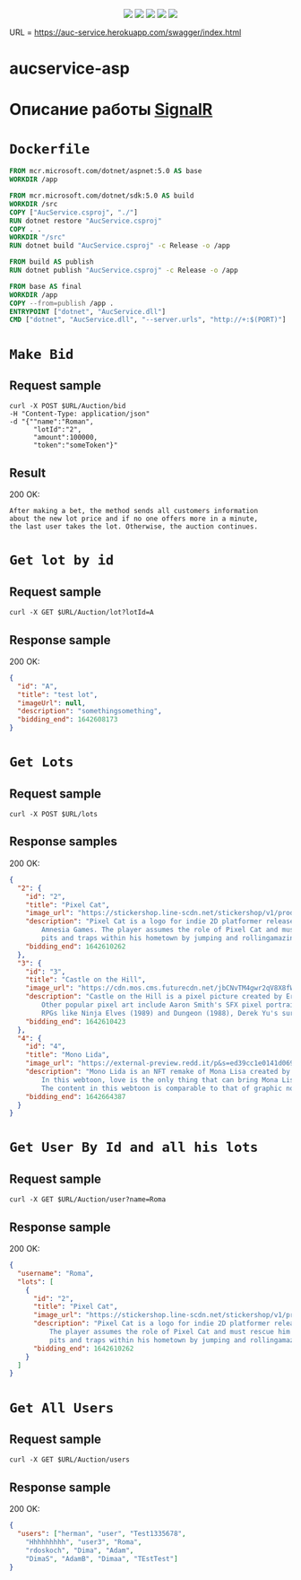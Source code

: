 <p align="center">
<img src="https://travis-ci.org/klugjo/hexo-autolinker.svg?branch=master">
<img src="https://img.shields.io/amo/stars/youtube?color=dd&label=Rate&logo=ss&logoColor=ss">
<img src="https://img.shields.io/amo/v/asd?label=version">
<img src="https://badges.frapsoft.com/os/v1/open-source.svg?v=103">
<img src="https://img.shields.io/crates/d/youtube">
 </p>
 
URL = https://auc-service.herokuapp.com/swagger/index.html
# aucservice-asp

# Описание работы [SignalR](https://docs.microsoft.com/en-us/aspnet/signalr/overview/getting-started/introduction-to-signalr)



# `Dockerfile`

```Dockerfile
FROM mcr.microsoft.com/dotnet/aspnet:5.0 AS base
WORKDIR /app

FROM mcr.microsoft.com/dotnet/sdk:5.0 AS build
WORKDIR /src
COPY ["AucService.csproj", "./"]
RUN dotnet restore "AucService.csproj"
COPY . .
WORKDIR "/src"
RUN dotnet build "AucService.csproj" -c Release -o /app

FROM build AS publish
RUN dotnet publish "AucService.csproj" -c Release -o /app

FROM base AS final
WORKDIR /app
COPY --from=publish /app .
ENTRYPOINT ["dotnet", "AucService.dll"]
CMD ["dotnet", "AucService.dll", "--server.urls", "http://+:$(PORT)"]
```

# `Make Bid`

## Request sample

```console
curl -X POST $URL/Auction/bid 
-H "Content-Type: application/json" 
-d "{""name":"Roman",
      "lotId":"2",
      "amount":100000,
      "token":"someToken"}"
```

## Result

200 OK:

```
After making a bet, the method sends all customers information 
about the new lot price and if no one offers more in a minute, 
the last user takes the lot. Otherwise, the auction continues.
```

# `Get lot by id`

## Request sample

```console
curl -X GET $URL/Auction/lot?lotId=A
```

## Response sample

200 OK:

```json
{
  "id": "A",
  "title": "test lot",
  "imageUrl": null,
  "description": "somethingsomething",
  "bidding_end": 1642608173
}
```

# `Get Lots`

## Request sample

```console
curl -X POST $URL/lots
```

## Response samples

200 OK:
```json
{
  "2": {
    "id": "2",
    "title": "Pixel Cat",
    "image_url": "https://stickershop.line-scdn.net/stickershop/v1/product/1418294/LINEStorePC/main.png;compress=true",
    "description": "Pixel Cat is a logo for indie 2D platformer released in 2017 by 
        Amnesia Games. The player assumes the role of Pixel Cat and must rescue him from the monsters, 
        pits and traps within his hometown by jumping and rollingamazing cat.",
    "bidding_end": 1642610262
  },
  "3": {
    "id": "3",
    "title": "Castle on the Hill",
    "image_url": "https://cdn.mos.cms.futurecdn.net/jbCNvTM4gwr2qV8X8fW3ZB.png",
    "description": "Castle on the Hill is a pixel picture created by Eric Becklin in 1989. 
        Other popular pixel art include Aaron Smith's SFX pixel portraits, Marvy Todd's 
        RPGs like Ninja Elves (1989) and Dungeon (1988), Derek Yu's survival horror picture Rewek.",
    "bidding_end": 1642610423
  },
  "4": {
    "id": "4",
    "title": "Mono Lida",
    "image_url": "https://external-preview.redd.it/p&s=ed39cc1e0141d069cac38e73f0cdd324ba45e596",
    "description": "Mono Lida is an NFT remake of Mona Lisa created by artist Shinjiro Kitamura. 
        In this webtoon, love is the only thing that can bring Mona Lisa and Mono Lida together again. 
        The content in this webtoon is comparable to that of graphic novels and manga.",
    "bidding_end": 1642664387
  }
}
```

# `Get User By Id and all his lots`

## Request sample

```console
curl -X GET $URL/Auction/user?name=Roma
```

## Response sample

200 OK:

```json
{
  "username": "Roma",
  "lots": [
    {
      "id": "2",
      "title": "Pixel Cat",
      "image_url": "https://stickershop.line-scdn.net/stickershop/v1/product/1418294/LINEStorePC/main.png;compress=true",
      "description": "Pixel Cat is a logo for indie 2D platformer released in 2017 by Amnesia Games. 
          The player assumes the role of Pixel Cat and must rescue him from the monsters, 
          pits and traps within his hometown by jumping and rollingamazing cat.",
      "bidding_end": 1642610262
    }
  ]
}
```

# `Get All Users`

## Request sample

```console
curl -X GET $URL/Auction/users
```

## Response sample

200 OK:

```json
{
  "users": ["herman", "user", "Test1335678", 
    "Hhhhhhhhh", "user3", "Roma",
    "rdoskoch", "Dima", "Adam",
    "DimaS", "AdamB", "Dimaa", "TEstTest"]
}
```
